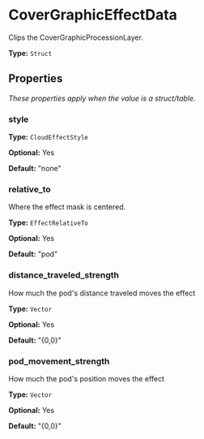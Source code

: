 # CoverGraphicEffectData

Clips the CoverGraphicProcessionLayer.

**Type:** `Struct`

## Properties

*These properties apply when the value is a struct/table.*

### style

**Type:** `CloudEffectStyle`

**Optional:** Yes

**Default:** "none"

### relative_to

Where the effect mask is centered.

**Type:** `EffectRelativeTo`

**Optional:** Yes

**Default:** "pod"

### distance_traveled_strength

How much the pod's distance traveled moves the effect

**Type:** `Vector`

**Optional:** Yes

**Default:** "{0,0}"

### pod_movement_strength

How much the pod's position moves the effect

**Type:** `Vector`

**Optional:** Yes

**Default:** "{0,0}"

